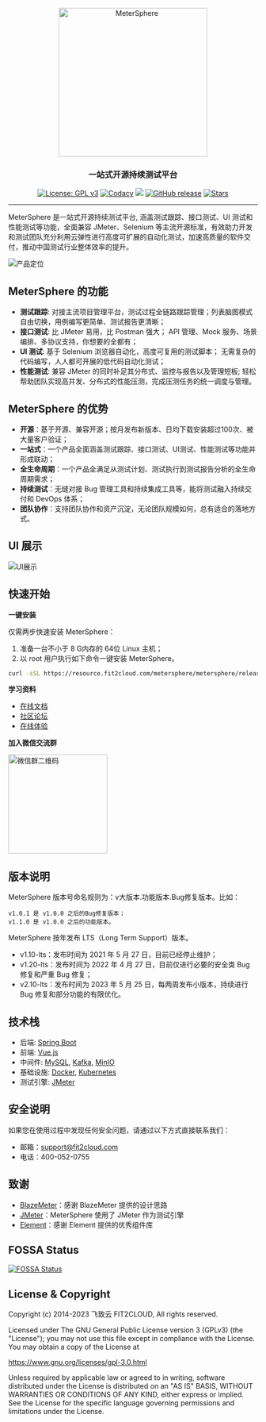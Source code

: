 <p align="center"><a href="https://metersphere.io"><img src="https://metersphere.oss-cn-hangzhou.aliyuncs.com/img/MeterSphere-%E7%B4%AB%E8%89%B2.png" alt="MeterSphere" width="300" /></a></p>
<h3 align="center">一站式开源持续测试平台</h3>
<p align="center">
  <a href="https://www.gnu.org/licenses/gpl-3.0.html"><img src="https://shields.io/github/license/metersphere/metersphere" alt="License: GPL v3"></a>
  <a href="https://www.codacy.com/gh/metersphere/metersphere/dashboard?utm_source=github.com&amp;utm_medium=referral&amp;utm_content=metersphere/metersphere&amp;utm_campaign=Badge_Grade"><img src="https://app.codacy.com/project/badge/Grade/da67574fd82b473992781d1386b937ef" alt="Codacy"></a>
  <a href="https://codecov.io/github/metersphere/metersphere"><img src="https://codecov.io/github/metersphere/metersphere/graph/badge.svg?token=5AB5V8ZGXQ"/></a>
  <a href="https://github.com/metersphere/metersphere/releases"><img src="https://img.shields.io/github/v/release/metersphere/metersphere" alt="GitHub release"></a>
  <a href="https://github.com/metersphere/metersphere"><img src="https://img.shields.io/github/stars/metersphere/metersphere?color=%231890FF&style=flat-square" alt="Stars"></a>
</p>
<hr />

MeterSphere 是一站式开源持续测试平台, 涵盖测试跟踪、接口测试、UI 测试和性能测试等功能，全面兼容 JMeter、Selenium 等主流开源标准，有效助力开发和测试团队充分利用云弹性进行高度可扩展的自动化测试，加速高质量的软件交付，推动中国测试行业整体效率的提升。

![产品定位](https://metersphere.oss-cn-hangzhou.aliyuncs.com/img/ms-architecture.png)

## MeterSphere 的功能

-   **测试跟踪**: 对接主流项目管理平台，测试过程全链路跟踪管理；列表脑图模式自由切换，用例编写更简单、测试报告更清晰；
-   **接口测试**: 比 JMeter 易用，比 Postman 强大； API 管理、Mock 服务、场景编排、多协议支持，你想要的全都有；
-   **UI 测试**: 基于 Selenium 浏览器自动化，高度可复用的测试脚本； 无需复杂的代码编写，人人都可开展的低代码自动化测试；
-   **性能测试**: 兼容 JMeter 的同时补足其分布式、监控与报告以及管理短板; 轻松帮助团队实现高并发、分布式的性能压测，完成压测任务的统一调度与管理。

## MeterSphere 的优势

-   **开源**：基于开源、兼容开源；按月发布新版本、日均下载安装超过100次、被大量客户验证；
-   **一站式**：一个产品全面涵盖测试跟踪、接口测试、UI测试、性能测试等功能并形成联动；
-   **全生命周期**：一个产品全满足从测试计划、测试执行到测试报告分析的全生命周期需求；
-   **持续测试**：无缝对接 Bug 管理工具和持续集成工具等，能将测试融入持续交付和 DevOps 体系；
-   **团队协作**：支持团队协作和资产沉淀，无论团队规模如何，总有适合的落地方式。

## UI 展示

![UI展示](https://www.fit2cloud.com/metersphere/images/ms-dashboard.jpeg)

## 快速开始

**一键安装**

仅需两步快速安装 MeterSphere：

1.  准备一台不小于 8 G内存的 64位 Linux 主机；
2.  以 root 用户执行如下命令一键安装 MeterSphere。

```sh
curl -sSL https://resource.fit2cloud.com/metersphere/metersphere/releases/latest/download/quick_start.sh | bash
```

**学习资料**

-   [在线文档](https://metersphere.io/docs/)
-   [社区论坛](https://space.bilibili.com/510493147/channel/collectiondetail?sid=397323)
-   [在线体验](https://metersphere.com/?utm_source=github)

**加入微信交流群**

<img src="https://metersphere.oss-cn-hangzhou.aliyuncs.com/img/wechat-group.png" alt="微信群二维码" width="200"/>

## 版本说明

MeterSphere 版本号命名规则为：v大版本.功能版本.Bug修复版本。比如：

```text
v1.0.1 是 v1.0.0 之后的Bug修复版本；
v1.1.0 是 v1.0.0 之后的功能版本。
```

MeterSphere 按年发布 LTS（Long Term Support）版本。

- v1.10-lts：发布时间为 2021 年 5 月 27 日，目前已经停止维护；
- v1.20-lts：发布时间为 2022 年 4 月 27 日，目前仅进行必要的安全类 Bug 修复和严重 Bug 修复；
- v2.10-lts：发布时间为 2023 年 5 月 25 日，每两周发布小版本，持续进行 Bug 修复和部分功能的有限优化。

## 技术栈

-   后端: [Spring Boot](https://www.tutorialspoint.com/spring_boot/spring_boot_introduction.htm)
-   前端: [Vue.js](https://vuejs.org/)
-   中间件: [MySQL](https://www.mysql.com/), [Kafka](https://kafka.apache.org/), [MinIO](https://min.io/)
-   基础设施: [Docker](https://www.docker.com/), [Kubernetes](https://kubernetes.io/)
-   测试引擎: [JMeter](https://jmeter.apache.org/)

## 安全说明

如果您在使用过程中发现任何安全问题，请通过以下方式直接联系我们：

- 邮箱：support@fit2cloud.com
- 电话：400-052-0755

## 致谢

-   [BlazeMeter](https://www.blazemeter.com/)：感谢 BlazeMeter 提供的设计思路
-   [JMeter](https://jmeter.apache.org/)：MeterSphere 使用了 JMeter 作为测试引擎
-   [Element](https://element.eleme.cn/#/)：感谢 Element 提供的优秀组件库

## FOSSA Status

[![FOSSA Status](https://app.fossa.com/api/projects/git%2Bgithub.com%2Fmetersphere%2Fmetersphere.svg?type=large)](https://app.fossa.com/projects/git%2Bgithub.com%2Fmetersphere%2Fmetersphere?ref=badge_large)


## License & Copyright

Copyright (c) 2014-2023 飞致云 FIT2CLOUD, All rights reserved.

Licensed under The GNU General Public License version 3 (GPLv3)  (the "License"); you may not use this file except in compliance with the License. You may obtain a copy of the License at

https://www.gnu.org/licenses/gpl-3.0.html

Unless required by applicable law or agreed to in writing, software distributed under the License is distributed on an "AS IS" BASIS, WITHOUT WARRANTIES OR CONDITIONS OF ANY KIND, either express or implied. See the License for the specific language governing permissions and limitations under the License.
